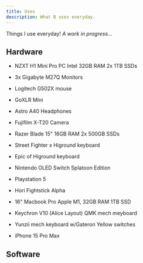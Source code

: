 ```yaml
---
title: Uses
description: What B uses everyday.
---
```


Things I use everyday! _A work in progress..._

## Hardware

- NZXT H1 Mini Pro PC Intel 32GB RAM 2x 1TB SSDs
- 3x Gigabyte M27Q Monitors
- Logitech G502X mouse
- GoXLR Mini
- Astro A40 Headphones
- Fujifilm X-T20 Camera
- Razer Blade 15" 16GB RAM 2x 500GB SSDs
- Street Fighter x Higround keyboard
- Epic of Higround keyboard
- Nintendo OLED Switch Splatoon Edition 
- Playstation 5 
- Hori Fightstick Alpha

- 16" Macbook Pro Apple M1, 32GB RAM 1TB SSD
- Keychron V10 (Alice Layout) QMK mech meyboard
- Yunzii mech keyboard w/Gateron Yellow switches
- iPhone 15 Pro Max

## Software
